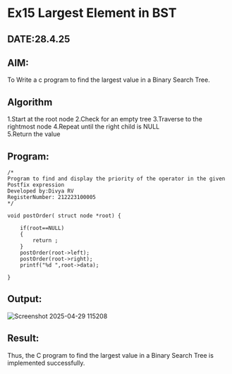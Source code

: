 # Ex15 Largest Element in BST
## DATE:28.4.25
## AIM:
To Write a c program to find the largest value in a Binary Search Tree.

## Algorithm
1.Start at the root node 
2.Check for an empty tree 
3.Traverse to the rightmost node 
4.Repeat until the right child is NULL  
5.Return the value   

## Program:
```
/*
Program to find and display the priority of the operator in the given Postfix expression
Developed by:Divya RV 
RegisterNumber: 212223100005 
*/
```
```
void postOrder( struct node *root) {
  
    if(root==NULL)
    {
        return ;
    }
    postOrder(root->left);
    postOrder(root->right);
    printf("%d ",root->data);
  
}
```
## Output:

![Screenshot 2025-04-29 115208](https://github.com/user-attachments/assets/c3fb4e21-e10f-493c-9bf2-f8a5a5673483)


## Result:
Thus, the C program to find the largest value in a Binary Search Tree is implemented successfully.
